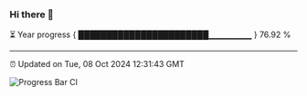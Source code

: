 ### Hi there 👋

⏳ Year progress { ███████████████████████▁▁▁▁▁▁▁ } 76.92 %

---

⏰ Updated on Tue, 08 Oct 2024 12:31:43 GMT

![Progress Bar CI](https://github.com/liununu/liununu/workflows/Progress%20Bar%20CI/badge.svg)
